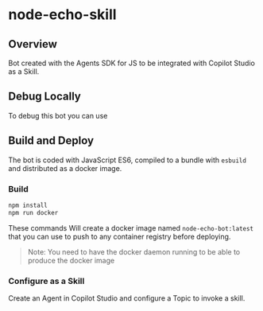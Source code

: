 # node-echo-skill

## Overview 

Bot created with the Agents SDK for JS to be integrated with Copilot Studio as a Skill.

## Debug Locally

To debug this bot you can use 

## Build and Deploy

The bot is coded with JavaScript ES6, compiled to a bundle with `esbuild` and distributed as a docker image.

### Build 

```sh
npm install
npm run docker
```

These commands Will create a docker image named `node-echo-bot:latest` that you can use to push to any container registry before deploying.

> Note: You need to have the docker daemon running to be able to produce the docker image

### Configure as a Skill

Create an Agent in Copilot Studio and configure a Topic to invoke a skill.


